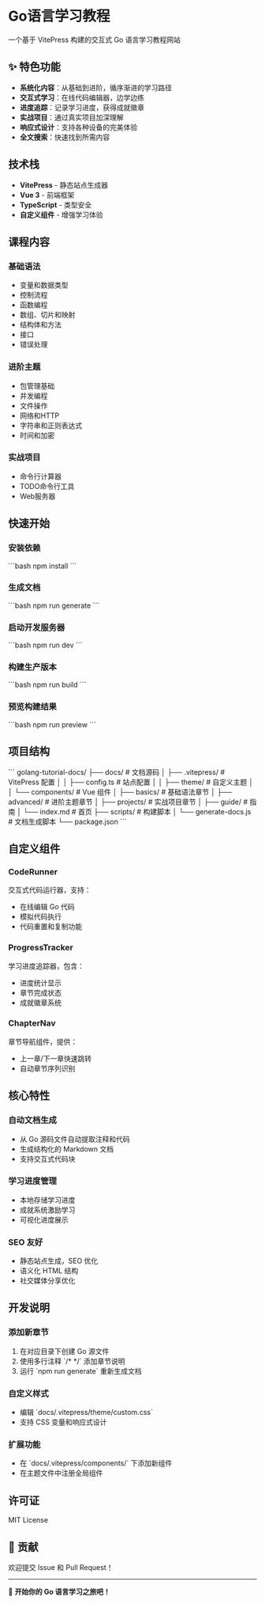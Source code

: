 # Go语言学习教程

一个基于 VitePress 构建的交互式 Go 语言学习教程网站

## ✨ 特色功能

- **系统化内容**：从基础到进阶，循序渐进的学习路径
- **交互式学习**：在线代码编辑器，边学边练
- **进度追踪**：记录学习进度，获得成就徽章
- **实战项目**：通过真实项目加深理解
- **响应式设计**：支持各种设备的完美体验
- **全文搜索**：快速找到所需内容

## 技术栈

- **VitePress** - 静态站点生成器
- **Vue 3** - 前端框架
- **TypeScript** - 类型安全
- **自定义组件** - 增强学习体验

## 课程内容

### 基础语法
- 变量和数据类型
- 控制流程
- 函数编程
- 数组、切片和映射
- 结构体和方法
- 接口
- 错误处理

### 进阶主题
- 包管理基础
- 并发编程
- 文件操作
- 网络和HTTP
- 字符串和正则表达式
- 时间和加密

### 实战项目
- 命令行计算器
- TODO命令行工具
- Web服务器

## 快速开始

### 安装依赖

\`\`\`bash
npm install
\`\`\`

### 生成文档

\`\`\`bash
npm run generate
\`\`\`

### 启动开发服务器

\`\`\`bash
npm run dev
\`\`\`

### 构建生产版本

\`\`\`bash
npm run build
\`\`\`

### 预览构建结果

\`\`\`bash
npm run preview
\`\`\`

## 项目结构

\`\`\`
golang-tutorial-docs/
├── docs/                    # 文档源码
│   ├── .vitepress/         # VitePress 配置
│   │   ├── config.ts       # 站点配置
│   │   ├── theme/          # 自定义主题
│   │   └── components/     # Vue 组件
│   ├── basics/             # 基础语法章节
│   ├── advanced/           # 进阶主题章节
│   ├── projects/           # 实战项目章节
│   ├── guide/              # 指南
│   └── index.md            # 首页
├── scripts/                # 构建脚本
│   └── generate-docs.js    # 文档生成脚本
└── package.json
\`\`\`

## 自定义组件

### CodeRunner
交互式代码运行器，支持：
- 在线编辑 Go 代码
- 模拟代码执行
- 代码重置和复制功能

### ProgressTracker
学习进度追踪器，包含：
- 进度统计显示
- 章节完成状态
- 成就徽章系统

### ChapterNav
章节导航组件，提供：
- 上一章/下一章快速跳转
- 自动章节序列识别

## 核心特性

### 自动文档生成
- 从 Go 源码文件自动提取注释和代码
- 生成结构化的 Markdown 文档
- 支持交互式代码块

### 学习进度管理
- 本地存储学习进度
- 成就系统激励学习
- 可视化进度展示

### SEO 友好
- 静态站点生成，SEO 优化
- 语义化 HTML 结构
- 社交媒体分享优化

## 开发说明

### 添加新章节
1. 在对应目录下创建 Go 源文件
2. 使用多行注释 \`/* */\` 添加章节说明
3. 运行 \`npm run generate\` 重新生成文档

### 自定义样式
- 编辑 \`docs/.vitepress/theme/custom.css\`
- 支持 CSS 变量和响应式设计

### 扩展功能
- 在 \`docs/.vitepress/components/\` 下添加新组件
- 在主题文件中注册全局组件

## 许可证

MIT License

## 🤝 贡献

欢迎提交 Issue 和 Pull Request！

---

🌟 **开始你的 Go 语言学习之旅吧！** 